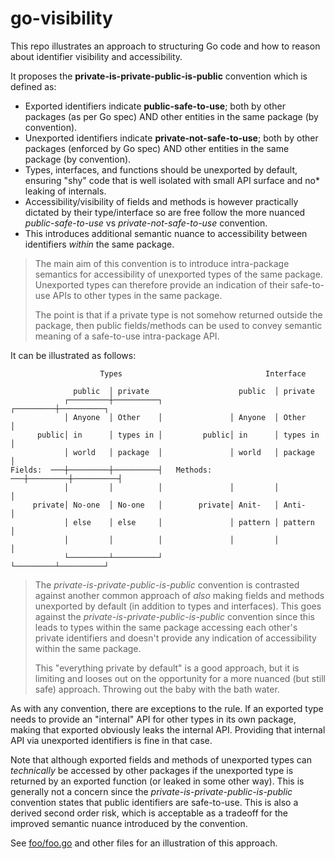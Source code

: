 # go-visibility

This repo illustrates an approach to structuring Go code and how to reason about
identifier visibility and accessibility.

It proposes the **private-is-private-public-is-public** convention which is defined as:
- Exported identifiers indicate **public-safe-to-use**; both by other packages (as per Go spec) AND other entities in the same package (by convention).
- Unexported identifiers indicate **private-not-safe-to-use**; both by other packages (enforced by Go spec) AND other entities in the same package (by convention).
- Types, interfaces, and functions should be unexported by default, ensuring "shy" code that is well isolated with small API surface and no* leaking of internals.
- Accessibility/visibility of fields and methods is however practically dictated by their type/interface so are free follow the more nuanced _public-safe-to-use_ vs _private-not-safe-to-use_ convention.
- This introduces additional semantic nuance to accessibility between identifiers _within_ the same package.

> The main aim of this convention is to introduce intra-package semantics for accessibility of
> unexported types of the same package. Unexported types can therefore provide an indication 
> of their safe-to-use APIs to other types in the same package.
> 
> The point is that if a private type is not somehow returned outside the package, then 
> public fields/methods can be used to convey semantic meaning of a safe-to-use intra-package API.

It can be illustrated as follows:
```
                    Types                                Interface

              public  │ private                    public  │ private
            ┌─────────┼──────────┐               ┌─────────┼──────────┐
            │ Anyone  │ Other    │               │ Anyone  │ Other    │
      public│ in      │ types in │         public│ in      │ types in │
            │ world   │ package  │               │ world   │ package  │
Fields:  ───┼─────────┼──────────┤   Methods: ───┼─────────┼──────────┤
            │         │          │               │         │          │
     private│ No-one  │ No-one   │        private│ Anit-   │ Anti-    │
            │ else    │ else     │               │ pattern │ pattern  │
            │         │          │               │         │          │
            └─────────┴──────────┘               └─────────┴──────────┘
```

> The _private-is-private-public-is-public_ convention is contrasted against another 
> common approach of _also_ making fields and methods unexported by default (in addition to types and interfaces). 
> This goes against the _private-is-private-public-is-public_ convention
> since this leads to types within the same package accessing each other's private identifiers and doesn't
> provide any indication of accessibility within the same package. 
> 
> This "everything private by default" is a good approach, but it is limiting and 
> looses out on the opportunity for a more nuanced (but still safe) approach.
> Throwing out the baby with the bath water.

As with any convention, there are exceptions to the rule. If an exported type needs to provide an "internal" API
for other types in its own package, making that exported obviously leaks the internal API. Providing
that internal API via unexported identifiers is fine in that case.

Note that although exported fields and methods of unexported types can _technically_ be accessed by other packages
if the unexported type is returned by an exported function (or leaked in some other way).
This is generally not a concern since the _private-is-private-public-is-public_ convention states that public identifiers are safe-to-use.
This is also a derived second order risk, which is acceptable as a tradeoff for the improved semantic nuance introduced by the convention.

See [foo/foo.go](foo/foo.go) and other files for an illustration of this approach.


